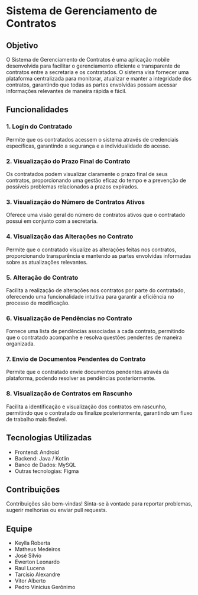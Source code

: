 # Sistema de Gerenciamento de Contratos

## Objetivo

O Sistema de Gerenciamento de Contratos é uma aplicação mobile desenvolvida para facilitar o gerenciamento eficiente e transparente de contratos entre a secretaria e os contratados. O sistema visa fornecer uma plataforma centralizada para monitorar, atualizar e manter a integridade dos contratos, garantindo que todas as partes envolvidas possam acessar informações relevantes de maneira rápida e fácil.

## Funcionalidades

### 1. Login do Contratado

Permite que os contratados acessem o sistema através de credenciais específicas, garantindo a segurança e a individualidade do acesso.

### 2. Visualização do Prazo Final do Contrato

Os contratados podem visualizar claramente o prazo final de seus contratos, proporcionando uma gestão eficaz do tempo e a prevenção de possíveis problemas relacionados a prazos expirados.

### 3. Visualização do Número de Contratos Ativos

Oferece uma visão geral do número de contratos ativos que o contratado possui em conjunto com a secretaria.

### 4. Visualização das Alterações no Contrato

Permite que o contratado visualize as alterações feitas nos contratos, proporcionando transparência e mantendo as partes envolvidas informadas sobre as atualizações relevantes.

### 5. Alteração do Contrato

Facilita a realização de alterações nos contratos por parte do contratado, oferecendo uma funcionalidade intuitiva para garantir a eficiência no processo de modificação.

### 6. Visualização de Pendências no Contrato

Fornece uma lista de pendências associadas a cada contrato, permitindo que o contratado acompanhe e resolva questões pendentes de maneira organizada.

### 7. Envio de Documentos Pendentes do Contrato

Permite que o contratado envie documentos pendentes através da plataforma, podendo resolver as pendências posteriormente.

### 8. Visualização de Contratos em Rascunho

Facilita a identificação e visualização dos contratos em rascunho, permitindo que o contratado os finalize posteriormente, garantindo um fluxo de trabalho mais flexível.

## Tecnologias Utilizadas

- Frontend: Android
- Backend: Java / Kotlin
- Banco de Dados: MySQL
- Outras tecnologias: Figma

## Contribuições

Contribuições são bem-vindas! Sinta-se à vontade para reportar problemas, sugerir melhorias ou enviar pull requests.

## Equipe

- Keylla Roberta
- Matheus Medeiros
- José Silvio
- Ewerton Leonardo
- Raul Lucena
- Tarcísio Alexandre
- Vitor Alberto 
- Pedro Vinícius Gerônimo


